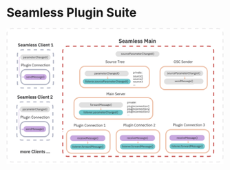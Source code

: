 # Seamless Plugin Suite

![Seamless Plugins Signal Flow](./docs/graphics/seamless-plugin-suite_signal-flow.png)
